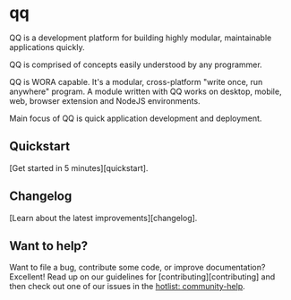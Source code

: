 # qq
QQ is a development platform for building highly modular, maintainable applications quickly.

QQ is comprised of concepts easily understood by any programmer.

QQ is WORA capable. It's a modular, cross-platform "write once, run anywhere" program. A module written with QQ works on desktop, mobile, web, browser extension and NodeJS environments.

Main focus of QQ is quick application development and deployment. 

## Quickstart

[Get started in 5 minutes][quickstart].


## Changelog

[Learn about the latest improvements][changelog]. 


## Want to help?

Want to file a bug, contribute some code, or improve documentation? Excellent! Read up on our
guidelines for [contributing][contributing] and then check out one of our issues in the [hotlist: community-help](https://github.com/jsmuster/qq/labels/hotlist%3A%20community-help).
